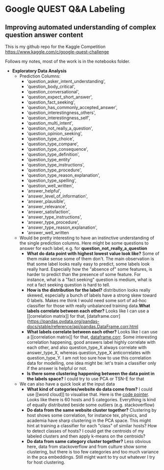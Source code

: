 # Google QUEST Q&A Labeling
## Improving automated understanding of complex question answer content

This is my github repo for the Kaggle Competition https://www.kaggle.com/c/google-quest-challenge

Follows my notes, most of the work is in the notebooks folder.

- **Exploratory Data Analysis**
    - Prediction Columns:
        - 'question_asker_intent_understanding',
        - 'question_body_critical', 
        - 'question_conversational',
        - 'question_expect_short_answer',
        - 'question_fact_seeking', 
        - 'question_has_commonly_accepted_answer',
        - 'question_interestingness_others', 
        - 'question_interestingness_self',      
        - 'question_multi_intent', 
        - 'question_not_really_a_question',       
        - 'question_opinion_seeking', 
        - 'question_type_choice',
        - 'question_type_compare', 
        - 'question_type_consequence',
        - 'question_type_definition', 
        - 'question_type_entity'
        - 'question_type_instructions', 
        - 'question_type_procedure',
        - 'question_type_reason_explanation', 
        - 'question_type_spelling',
        - 'question_well_written', 
        - 'answer_helpful',
        - 'answer_level_of_information', 
        - 'answer_plausible', 
        - 'answer_relevance',
        - 'answer_satisfaction', 
        - 'answer_type_instructions',
        - 'answer_type_procedure', 
        - 'answer_type_reason_explanation',
        - 'answer_well_written
    - Would be pretty interesting to have an instinctive understanding of the single prediction columns. Here might be some questions to answer for each label, e.g. for __question_not_really_a_question__
        - **What do data point with highest lowest value look like?** Some of them make sense some of them don't. The main observation is that some label looks really easy to predict, some labels look really hard. Especially how the "absence of" some features, is harder to predict than the presence of some feature. For instance, what is a "fact seeking" question is medium, what is not a fact seeking question is hard to tell.
        - **How is the distribution for the label?** distribution looks really skewed, especially a bunch of labels have a strong skew toward 0 labels. Makes me think I would need some sort of ad-hoc classifier for those with really unbalanced training data.**What labels correlate between each other?** Looks like I can use a [[correlation matrix]] for that, [dataframe.corr](https://pandas.pydata.org/pandas-docs/stable/reference/api/pandas.DataFrame.corr.html
        - **What labels correlate between each other?** Looks like I can use a [[correlation matrix]] for that, [dataframe.corr](https://pandas.pydata.org/pandas-docs/stable/reference/api/pandas.DataFrame.corr.html). Some interesting correlation happening, good answers label highly correlate with each other, and also question_type_X always correlate with answer_type_X, whereas question_type_X anticorrelates with question_type_Y. I am not too sure how to use this correlation data for modelling, one idea might be: let's train a classifier only if the answer is helpful or not.
        - **Is there some clustering happening between the data point in the labels space?** I could try to use PCA or TSN-E for that
    - We can also have a quick look at the input data
        - **What kind of categories/website do data come from?** I could use [[word cloud]] to visualise that. Here is the [code pointer](https://amueller.github.io/word_cloud/auto_examples/simple.html#sphx-glr-auto-examples-simple-py). Looks like there is 60 hosts and 5 categories. Everything is kind of equally distributed beside some outliers (e.g. stackoverflow)
        - **Do data from the same website cluster together?** Clustering by host shows some correlation, for instance tex, physics, and academia have sharp clustering in the PCA space. This might hint at training a classifier for each "class" of similar hosts? How to detect classes of hosts? I could get the centroids of my labeled clusters and then apply k-means on the centroids?
        - **Do data from same category cluster together?** Less obvious here, data from stackoverflow and from culture show some clustering, but there is too few categories and too much variance in the pca embeddings. Still might want to try out whatever I try for host clustering.
